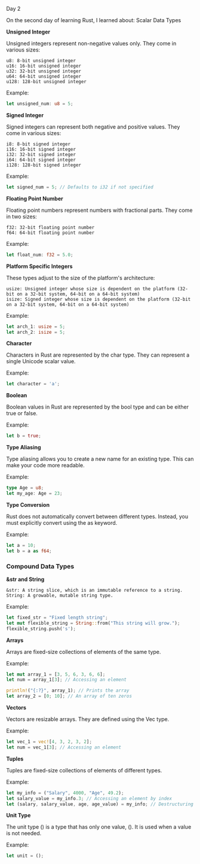 Day 2

On the second day of learning Rust, I learned about: Scalar Data Types

**Unsigned Integer**

Unsigned integers represent non-negative values only. They come in various sizes:

    u8: 8-bit unsigned integer
    u16: 16-bit unsigned integer
    u32: 32-bit unsigned integer
    u64: 64-bit unsigned integer
    u128: 128-bit unsigned integer

Example:

```rust
let unsigned_num: u8 = 5;
```

**Signed Integer**

Signed integers can represent both negative and positive values. They come in various sizes:

    i8: 8-bit signed integer
    i16: 16-bit signed integer
    i32: 32-bit signed integer
    i64: 64-bit signed integer
    i128: 128-bit signed integer

Example:


```rust
let signed_num = 5; // Defaults to i32 if not specified
```

**Floating Point Number**

Floating point numbers represent numbers with fractional parts. They come in two sizes:

    f32: 32-bit floating point number
    f64: 64-bit floating point number

Example:

```rust
let float_num: f32 = 5.0;
```

**Platform Specific Integers**

These types adjust to the size of the platform's architecture:

    usize: Unsigned integer whose size is dependent on the platform (32-bit on a 32-bit system, 64-bit on a 64-bit system)
    isize: Signed integer whose size is dependent on the platform (32-bit on a 32-bit system, 64-bit on a 64-bit system)

Example:


```rust
let arch_1: usize = 5;
let arch_2: isize = 5;
```

**Character**

Characters in Rust are represented by the char type. They can represent a single Unicode scalar value.

Example:

```rust
let character = 'a';
```

**Boolean**

Boolean values in Rust are represented by the bool type and can be either true or false.

Example:

```rust
let b = true;
```

**Type Aliasing**

Type aliasing allows you to create a new name for an existing type. This can make your code more readable.

Example:

```rust
type Age = u8;
let my_age: Age = 23;
```

**Type Conversion**

Rust does not automatically convert between different types. Instead, you must explicitly convert using the as keyword.

Example:

```rust
let a = 10;
let b = a as f64;
```

### Compound Data Types
**&str and String**

    &str: A string slice, which is an immutable reference to a string.
    String: A growable, mutable string type.

Example:

```rust
let fixed_str = "Fixed length string";
let mut flexible_string = String::from("This string will grow.");
flexible_string.push('s');
```

**Arrays**

Arrays are fixed-size collections of elements of the same type.

Example:



```rust
let mut array_1 = [3, 5, 6, 3, 6, 6];
let num = array_1[3]; // Accessing an element

println!("{:?}", array_1); // Prints the array
let array_2 = [0; 10]; // An array of ten zeros
```

**Vectors**

Vectors are resizable arrays. They are defined using the Vec type.

Example:

```rust
let vec_1 = vec![4, 3, 2, 3, 2];
let num = vec_1[3]; // Accessing an element
```

**Tuples**

Tuples are fixed-size collections of elements of different types.

Example:

```rust
let my_info = ("Salary", 4000, "Age", 49.2);
let salary_value = my_info.3; // Accessing an element by index
let (salary, salary_value, age, age_value) = my_info; // Destructuring
```

**Unit Type**

The unit type () is a type that has only one value, (). It is used when a value is not needed.

Example:

```rust
let unit = ();
```

